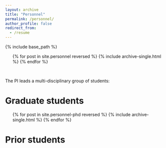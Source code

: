 ```yaml
---
layout: archive
title: "Personnel"
permalink: /personnel/
author_profile: false
redirect_from:
  - /resume
---
```



{% include base_path %}

<ul>{% for post in site.personnel reversed %}
    {% include archive-single.html %}
  {% endfor %}</ul>
<br>

The PI leads a multi-disciplinary group of students:
# Graduate students
  <ul>{% for post in site.personnel-phd reversed %}
    {% include archive-single.html %}
  {% endfor %}</ul>


# Prior students
